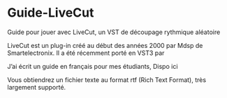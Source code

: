 # Guide-LiveCut
Guide pour jouer avec LiveCut, un VST de découpage rythmique aléatoire

LiveCut est un plug-in créé au début des années 2000 par Mdsp de Smartelectronix. Il a été récemment porté en VST3 par 

J’ai écrit un guide en français pour mes étudiants, Dispo ici

Vous obtiendrez un fichier texte au format rtf (Rich Text Format), très largement supporté.
